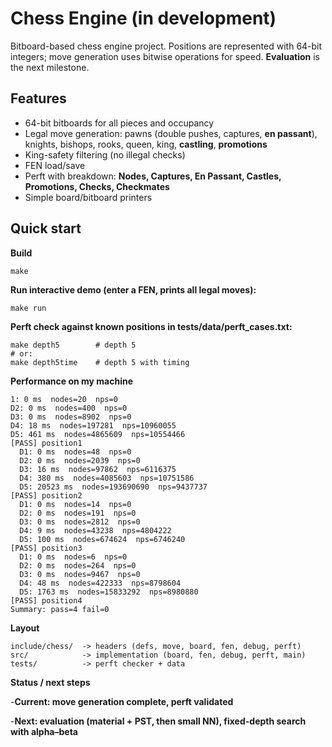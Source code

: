 # Chess Engine (in development)

Bitboard-based chess engine project. Positions are represented with 64-bit integers; move generation uses bitwise operations for speed. **Evaluation** is the next milestone.

## Features

- 64-bit bitboards for all pieces and occupancy
- Legal move generation: pawns (double pushes, captures, **en passant**), knights, bishops, rooks, queen, king, **castling**, **promotions**
- King-safety filtering (no illegal checks)
- FEN load/save
- Perft with breakdown: **Nodes, Captures, En Passant, Castles, Promotions, Checks, Checkmates**
- Simple board/bitboard printers

## Quick start

**Build**
```
make
```
**Run interactive demo (enter a FEN, prints all legal moves):**
```
make run
```

**Perft check against known positions in tests/data/perft_cases.txt:**
```
make depth5        # depth 5
# or:
make depth5time    # depth 5 with timing
```
**Performance on my machine**
```
1: 0 ms  nodes=20  nps=0
D2: 0 ms  nodes=400  nps=0
D3: 0 ms  nodes=8902  nps=0
D4: 18 ms  nodes=197281  nps=10960055
D5: 461 ms  nodes=4865609  nps=10554466
[PASS] position1
  D1: 0 ms  nodes=48  nps=0
  D2: 0 ms  nodes=2039  nps=0
  D3: 16 ms  nodes=97862  nps=6116375
  D4: 380 ms  nodes=4085603  nps=10751586
  D5: 20523 ms  nodes=193690690  nps=9437737
[PASS] position2
  D1: 0 ms  nodes=14  nps=0
  D2: 0 ms  nodes=191  nps=0
  D3: 0 ms  nodes=2812  nps=0
  D4: 9 ms  nodes=43238  nps=4804222
  D5: 100 ms  nodes=674624  nps=6746240
[PASS] position3
  D1: 0 ms  nodes=6  nps=0
  D2: 0 ms  nodes=264  nps=0
  D3: 0 ms  nodes=9467  nps=0
  D4: 48 ms  nodes=422333  nps=8798604
  D5: 1763 ms  nodes=15833292  nps=8980880
[PASS] position4
Summary: pass=4 fail=0
```

**Layout**
```
include/chess/  -> headers (defs, move, board, fen, debug, perft)
src/            -> implementation (board, fen, debug, perft, main)
tests/          -> perft checker + data
```

**Status / next steps**

-**Current: move generation complete, perft validated**

-**Next: evaluation (material + PST, then small NN), fixed-depth search with alpha–beta**